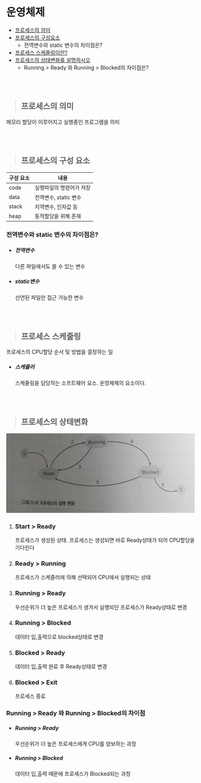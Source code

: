 # 운영체제

- [프로세스의 의미](#프로세스의-의미)
- [프로세스의 구성요소](#프로세스의-구성-요소)
  - 전역변수와 static 변수의 차이점은?
- [프로세스 스케줄링이란?](#프로세스-스케줄링)
- [프로세스의 상태변화를 설명하시오](#프로세스의-상태변화)
  - Running > Ready 와 Running > Blocked의 차이점은?

</br></br>

> ## 프로세스의 의미

메모리 할당이 이루어지고 실행중인 프로그램을 의미

</br></br>

> ## 프로세스의 구성 요소

| 구성 요소 | 내용                     |
| --------- | ------------------------ |
| code      | 실행파일의 명령어가 저장 |
| data      | 전역변수, static 변수    |
| stack     | 지역변수, 인자값 등      |
| heap      | 동적할당을 위해 존재     |

### 전역변수와 static 변수의 차이점은?

- ##### 전역변수

  다른 파일에서도 쓸 수 있는 변수

- ##### static변수

  선언된 파일만 접근 가능한 변수

</br></br>

> ## 프로세스 스케줄링

프로세스의 CPU할당 순서 및 방법을 결정하는 일

- ##### 스케줄러

  스케줄링을 담당하는 소프트웨어 요소. 운영체제의 요소이다.

</br></br>

> ## 프로세스의 상태변화

<img src="./img/os_img_01.jpg" style="zoom:50%;margin-left:0" />

1. ### Start > Ready

   프로세스가 생성된 상태. 프로세스는 생성되면 바로 Ready상태가 되어 CPU할당을 기다린다

2. ### Ready > Running

   프로세스가 스케줄러에 의해 선택되어 CPU에서 실행되는 상태

3. ### Running > Ready

   우선순위가 더 높은 프로세스가 생겨서 실행되던 프로세스가 Ready상태로 변경

4. ### Running > Blocked

   데이터 입,출력으로 blocked상태로 변경

5. ### Blocked > Ready

   데이터 입,출력 완료 후 Ready상태로 변경

6. ### Blocked > Exit

   프로세스 종료



### Running > Ready 와 Running > Blocked의 차이점

- ##### **Running > Ready**

  우선순위가 더 높은 프로세스에게 CPU를 양보하는 과정

- ##### **Running > Blocked**

  데이터 입,출력 때문에 프로세스가 Blocked되는 과정

</br></br>

